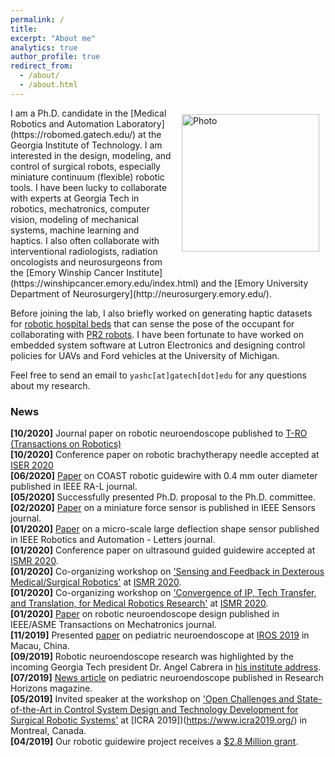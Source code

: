 ```yaml
---
permalink: /
title:
excerpt: "About me"
analytics: true
author_profile: true
redirect_from: 
  - /about/
  - /about.html
---
```

<img align="right" src="https://yashchitalia.github.io/images/yash_chitalia_homepage.jpg" alt="Photo" style="width: 220px; border-radius: 10px; padding: 10px 10px 10px 10px"/>
I am a Ph.D. candidate in the [Medical Robotics and Automation Laboratory](https://robomed.gatech.edu/) at the Georgia Institute of Technology.
I am interested in the design, modeling, and control of surgical robots, especially miniature continuum (flexible) robotic tools. I have been lucky to collaborate with experts at Georgia Tech in robotics, 
mechatronics, computer vision, modeling of mechanical systems, machine learning and haptics. I also often collaborate with interventional radiologists, radiation oncologists and neurosurgeons 
from the [Emory Winship Cancer Institute](https://winshipcancer.emory.edu/index.html) and the [Emory University Department of Neurosurgery](http://neurosurgery.emory.edu/).

Before joining the lab, I also briefly worked on generating haptic datasets for [robotic hospital beds](http://pwp.gatech.edu/hrl/autobed-a-web-controlled-robotic-bed/) 
that can sense the pose of the occupant for collaborating with [PR2 robots](http://pwp.gatech.edu/hrl/wp-content/uploads/sites/231/2016/07/collaboration-robotic-bed.pdf). 
I have been fortunate to have worked on embedded system software at Lutron Electronics and designing control policies for UAVs and Ford vehicles at the University of Michigan.

Feel free to send an email to <code class="language-plaintext highlighter-rouge">yashc[at]gatech[dot]edu</code> for any questions about my research.


### News
<b>[10/2020]</b> Journal paper on robotic neuroendoscope published to [T-RO (Transactions on Robotics)](https://ieeexplore.ieee.org/document/9248011)<br />
<b>[10/2020]</b> Conference paper on robotic brachytherapy needle accepted at [ISER 2020](http://iser2020.org/)<br />
<b>[06/2020]</b> [Paper](https://ieeexplore.ieee.org/document/9126186) on COAST robotic guidewire with 0.4 mm outer diameter published in IEEE RA-L journal.<br />
<b>[05/2020]</b> Successfully presented Ph.D. proposal to the Ph.D. committee.<br />
<b>[02/2020]</b> [Paper](https://ieeexplore.ieee.org/document/9003240) on a miniature force sensor is published in IEEE Sensors journal.<br />
<b>[01/2020]</b> [Paper](https://ieeexplore.ieee.org/abstract/document/8972454) on a micro-scale large deflection shape sensor published in IEEE Robotics and Automation - Letters journal.<br />
<b>[01/2020]</b> Conference paper on ultrasound guided guidewire accepted at [ISMR 2020](http://www.ismr.gatech.edu/).<br />
<b>[01/2020]</b> Co-organizing workshop on ['Sensing and Feedback in Dexterous Medical/Surgical Robotics'](https://sites.google.com/view/2020-ismr-workshop-sensing/home) at [ISMR 2020](http://www.ismr.gatech.edu/).<br />
<b>[01/2020]</b> Co-organizing workshop on ['Convergence of IP, Tech Transfer, and Translation, for Medical Robotics Research'](https://sites.google.com/view/2020-ismr-tech-transfer/home) at [ISMR 2020](http://www.ismr.gatech.edu/).<br />
<b>[01/2020]</b> [Paper](https://ieeexplore.ieee.org/document/8963646) on robotic neuroendoscope design published in IEEE/ASME Transactions on Mechatronics journal.<br />
<b>[11/2019]</b> Presented [paper](https://ieeexplore.ieee.org/document/8968186) on pediatric neuroendoscope at [IROS 2019](https://www.iros2019.org/) in Macau, China.<br />
<b>[09/2019]</b> Robotic neuroendoscope research was highlighted by the incoming Georgia Tech president Dr. Angel Cabrera in [his institute address](https://youtu.be/PKn74QaDxJo?t=2813).<br />
<b>[07/2019]</b> [News article](https://rh.gatech.edu/features/think-small#node-10970) on pediatric neuroendoscope published in Research Horizons magazine.<br />
<b>[05/2019]</b> Invited speaker at the workshop on ['Open Challenges and State-of-the-Art in Control System Design and Technology Development for Surgical Robotic Systems'](https://sites.google.com/ualberta.ca/2019-icra-workshop/home?authuser=1) at [ICRA 2019])(https://www.icra2019.org/) in Montreal, Canada.<br />
<b>[04/2019]</b> Our robotic guidewire project receives a [$2.8 Million grant](https://petitinstitute.gatech.edu/news/desai-secures-28-million-grant-develop-steerable-robotic-guidewire).<br />

